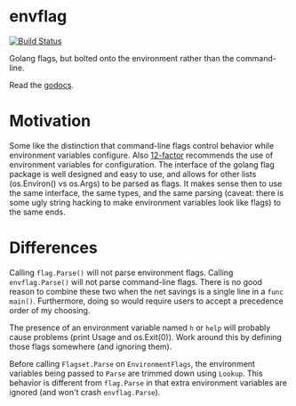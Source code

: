 envflag
=======

[![Build Status](https://travis-ci.org/bcho/envflag.svg)](https://travis-ci.org/bcho/envflag)

Golang flags, but bolted onto the environment rather than the command-line.

Read the [godocs](http://godoc.org/github.com/bcho/envflag).

Motivation
==========

Some like the distinction that command-line flags control behavior
while environment variables configure. Also
[12-factor](http://12factor.net/) recommends the use of environment
variables for configuration. The interface of the golang flag package
is well designed and easy to use, and allows for other lists
(os.Environ() vs os.Args) to be parsed as flags. It makes sense then
to use the same interface, the same types, and the same parsing
(caveat: there is some ugly string hacking to make environment
variables look like flags) to the same ends.

Differences
===========

Calling `flag.Parse()` will not parse environment flags. Calling
`envflag.Parse()` will not parse command-line flags. There is no good
reason to combine these two when the net savings is a single line in a
`func main()`. Furthermore, doing so would require users to accept a
precedence order of my choosing.

The presence of an environment variable named `h` or `help` will
probably cause problems (print Usage and os.Exit(0)). Work around this
by defining those flags somewhere (and ignoring them).

Before calling `Flagset.Parse` on `EnvironmentFlags`, the environment
variables being passed to `Parse` are trimmed down using
`Lookup`. This behavior is different from `flag.Parse` in that extra
environment variables are ignored (and won't crash `envflag.Parse`).

